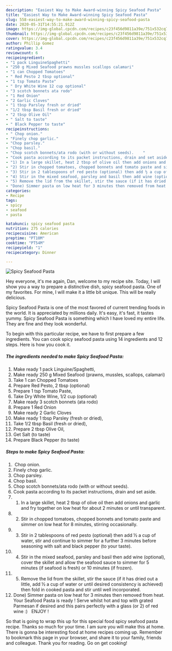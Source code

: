 ```yaml
---
description: "Easiest Way to Make Award-winning Spicy Seafood Pasta"
title: "Easiest Way to Make Award-winning Spicy Seafood Pasta"
slug: 558-easiest-way-to-make-award-winning-spicy-seafood-pasta
date: 2020-05-31T14:55:21.912Z
image: https://img-global.cpcdn.com/recipes/c23f456d9811a39e/751x532cq70/spicy-seafood-pasta-recipe-main-photo.jpg
thumbnail: https://img-global.cpcdn.com/recipes/c23f456d9811a39e/751x532cq70/spicy-seafood-pasta-recipe-main-photo.jpg
cover: https://img-global.cpcdn.com/recipes/c23f456d9811a39e/751x532cq70/spicy-seafood-pasta-recipe-main-photo.jpg
author: Phillip Gomez
ratingvalue: 3.4
reviewcount: 6
recipeingredient:
- "1 pack LinguineSpaghetti"
- "250 g Mixed Seafood prawns mussles scallops calamari"
- "1 can Chopped Tomatoes"
- " Red Pesto 2 tbsp optional"
- "1 tsp Tomato Paste"
- " Dry White Wine 12 cup optional"
- "3 scotch bonnets ata rodo"
- "1 Red Onion"
- "2 Garlic Cloves"
- "1 tbsp Parsley fresh or dried"
- "1/2 tbsp Basil fresh or dried"
- "2 tbsp Olive Oil"
- " Salt to taste"
- " Black Pepper to taste"
recipeinstructions:
- "​ Chop onion."
- "Finely chop garlic."
- "Chop parsley."
- "Chop basil."
- "Chop scotch bonnets/ata rodo (with or without seeds).    ​"
- "Cook pasta according to its packet instructions, drain and set aside."
- "1) In a large skillet, heat 2 tbsp of olive oil then add onions and garlic and fry together on low heat for about 2 minutes or until transparent."
- "2) Stir in chopped tomatoes, chopped bonnets and tomato paste and simmer on low heat for 8 minutes, stirring occasionally."
- "3) Stir in 2 tablespoons of red pesto (optional) then add ½ a cup of water, stir and continue to simmer for a further 3 minutes before seasoning with salt and black pepper (to your taste)."
- "4) Stir in the mixed seafood, parsley and basil then add wine (optional), cover the skillet and allow the seafood sauce to simmer for 5 minutes (if seafood is fresh) or 10 minutes (if frozen)."
- "5) Remove the lid from the skillet, stir the sauce (if it has dried out a little, add ½ a cup of water or until desired consistency is achieved) then fold in cooked pasta and stir until well incorporated."
- "Done) Simmer pasta on low heat for 3 minutes then removed from heat. Your Seafood Pasta is ready ! Serve whilst hot and top with grated Parmesan if desired and this pairs perfectly with a glass (or 2) of red wine :)  ​ ENJOY !"
categories:
- Recipe
tags:
- spicy
- seafood
- pasta

katakunci: spicy seafood pasta 
nutrition: 275 calories
recipecuisine: American
preptime: "PT10M"
cooktime: "PT54M"
recipeyield: "1"
recipecategory: Dinner

---
```



![Spicy Seafood Pasta](https://img-global.cpcdn.com/recipes/c23f456d9811a39e/751x532cq70/spicy-seafood-pasta-recipe-main-photo.jpg)

Hey everyone, it's me again, Dan, welcome to my recipe site. Today, I will show you a way to prepare a distinctive dish, spicy seafood pasta. One of my favorites. For mine, I will make it a little bit unique. This will be really delicious.



Spicy Seafood Pasta is one of the most favored of current trending foods in the world. It is appreciated by millions daily. It's easy, it's fast, it tastes yummy. Spicy Seafood Pasta is something which I have loved my entire life. They are fine and they look wonderful.


To begin with this particular recipe, we have to first prepare a few ingredients. You can cook spicy seafood pasta using 14 ingredients and 12 steps. Here is how you cook it.

<!--inarticleads1-->

##### The ingredients needed to make Spicy Seafood Pasta:

1. Make ready 1 pack Linguine/Spaghetti,
1. Make ready 250 g Mixed Seafood (prawns, mussles, scallops, calamari)
1. Take 1 can Chopped Tomatoes
1. Prepare  Red Pesto, 2 tbsp (optional)
1. Prepare 1 tsp Tomato Paste,
1. Take  Dry White Wine, 1/2 cup (optional)
1. Make ready 3 scotch bonnets (ata rodo)
1. Prepare 1 Red Onion
1. Make ready 2 Garlic Cloves
1. Make ready 1 tbsp Parsley (fresh or dried),
1. Take 1/2 tbsp Basil (fresh or dried),
1. Prepare 2 tbsp Olive Oil,
1. Get  Salt (to taste)
1. Prepare  Black Pepper (to taste)




<!--inarticleads2-->

##### Steps to make Spicy Seafood Pasta:

1. ​ Chop onion.
1. Finely chop garlic.
1. Chop parsley.
1. Chop basil.
1. Chop scotch bonnets/ata rodo (with or without seeds).    ​
1. Cook pasta according to its packet instructions, drain and set aside.
1. 1) In a large skillet, heat 2 tbsp of olive oil then add onions and garlic and fry together on low heat for about 2 minutes or until transparent.
1. 2) Stir in chopped tomatoes, chopped bonnets and tomato paste and simmer on low heat for 8 minutes, stirring occasionally.
1. 3) Stir in 2 tablespoons of red pesto (optional) then add ½ a cup of water, stir and continue to simmer for a further 3 minutes before seasoning with salt and black pepper (to your taste).
1. 4) Stir in the mixed seafood, parsley and basil then add wine (optional), cover the skillet and allow the seafood sauce to simmer for 5 minutes (if seafood is fresh) or 10 minutes (if frozen).
1. 5) Remove the lid from the skillet, stir the sauce (if it has dried out a little, add ½ a cup of water or until desired consistency is achieved) then fold in cooked pasta and stir until well incorporated.
1. Done) Simmer pasta on low heat for 3 minutes then removed from heat. Your Seafood Pasta is ready ! Serve whilst hot and top with grated Parmesan if desired and this pairs perfectly with a glass (or 2) of red wine :)  ​ ENJOY !




So that is going to wrap this up for this special food spicy seafood pasta recipe. Thanks so much for your time. I am sure you will make this at home. There is gonna be interesting food at home recipes coming up. Remember to bookmark this page in your browser, and share it to your family, friends and colleague. Thank you for reading. Go on get cooking!
